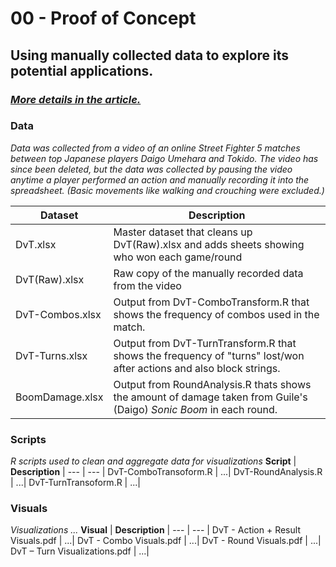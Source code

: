 # 00 - Proof of Concept
## Using manually collected data to explore its potential applications.

### [_**More details in the article.**_](https://medium.com/@TyEdwardz/raging-download-a3ff6fcc42cb)

### Data
_Data was collected from a video of an online Street Fighter 5 matches between top Japanese players Daigo Umehara and Tokido. The video has since been deleted, 
but the data was collected by pausing the video anytime a player performed an action and manually recording it into the spreadsheet. (Basic movements like walking and crouching were excluded.)_

**Dataset** | **Description** |
--- | --- | 
DvT.xlsx | Master dataset that cleans up DvT(Raw).xlsx and adds sheets showing who won each game/round| 
DvT(Raw).xlsx | Raw copy of the manually recorded data from the video | 
DvT-Combos.xlsx | Output from DvT-ComboTransform.R that shows the frequency of combos used in the match.  | 
DvT-Turns.xlsx |  Output from DvT-TurnTransform.R that shows the frequency of "turns" lost/won after actions and also block strings. | 
BoomDamage.xlsx | Output from RoundAnalysis.R thats shows the amount of damage taken from Guile's (Daigo) *Sonic Boom* in each round. | 

### Scripts
_R scripts used to clean and aggregate data for visualizations_
**Script** | **Description** |
--- | --- | 
DvT-ComboTransoform.R | ...|
DvT-RoundAnalysis.R | ...|
DvT-TurnTransoform.R | ...|


### Visuals
_Visualizations ..._
**Visual** | **Description** |
--- | --- | 
DvT - Action + Result Visuals.pdf | ...|
DvT - Combo Visuals.pdf | ...|
DvT - Round Visuals.pdf | ...|
DvT – Turn Visualizations.pdf | ...|
